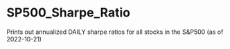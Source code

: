 # SP500_Sharpe_Ratio
Prints out annualized DAILY sharpe ratios for all stocks in the S&amp;P500 (as of 2022-10-21)
